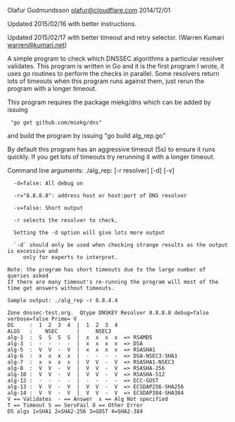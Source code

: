 Olafur Gudmundsson olafur@cloudflare.com 2014/12/01 

Updated 2015/02/16 with better instructions. 

Updated 2015/02/17 with better timeout and retry selector. (Warren Kumari warren@kumari.net)

A simple program to check which DNSSEC algorithms a particular resolver
validates. 
This program is written in Go and it is the first program I wrote, it
uses go routines to perform the checks in parallel. 
Some resolvers return lots of timeouts when this program runs against
them, just rerun the program with a longer timeout. 

This program requires the package miekg/dns which can be added by issuing 

     "go get github.com/miekg/dns"

and build the program by issuing 
     "go build alg_rep.go" 

By default this program has an aggressive timeout (5s) to ensure it runs quickly. 
If you get lots of timeouts try rerunning it with a longer timeout.

Command line arguments: ./alg_rep: [-r resolver] [-d] [-v] 
```
  -d=false: All debug on

  -r="8.8.8.8": address host or host:port of DNS resolver

  -v=false: Short output

  -r selects the resolver to check, 

  Setting the -d option will give lots more output 

  `-d` should only be used when checking strange results as the output is excessive and 
     only for experts to interpret. 

Note: the program has short timeouts due to the large number of queries asked
If there are many timeout's re-running the program will most of the time get answers without timeouts. 

Sample output: ./alg_rep -r 8.8.4.4  

Zone dnssec-test.org.  Qtype DNSKEY Resolver 8.8.8.8 debug=false verbose=false Prime= V
DS     :  1  2  3  4  |  1  2  3  4
ALGS   :    NSEC      |     NSEC3
alg-1  :  S  S  S  S  |  x  x  x  x  => RSAMD5
alg-3  :  -  -  -  -  |  x  x  x  x  => DSA
alg-5  :  V  V  -  V  |  x  x  x  x  => RSASHA1
alg-6  :  x  x  x  x  |  -  -  -  -  => DSA-NSEC3-SHA1
alg-7  :  x  x  x  x  |  V  V  -  V  => RSASHA1-NSEC3
alg-8  :  V  V  -  V  |  V  V  -  V  => RSASHA-256
alg-10 :  V  V  -  V  |  V  V  -  V  => RSASHA-512
alg-12 :  -  -  -  -  |  -  -  -  -  => ECC-GOST
alg-13 :  V  V  -  V  |  V  V  -  V  => ECSDAP256-SHA256
alg-14 :  V  V  -  V  |  V  V  -  V  => ECSDAP384-SHA384
V == Validates  - == Answer  x == Alg Not specified
T == Timeout S == ServFail O == Other Error
DS algs 1=SHA1 2=SHA2-256 3=GOST 4=SHA2-384
```
